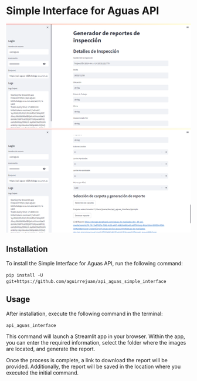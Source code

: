 # Simple Interface for Aguas API

![](assets/image.png)
![](assets/image2.png)

## Installation
To install the Simple Interface for Aguas API, run the following command:


```pip install -U git+https://github.com/aguirrejuan/api_aguas_simple_interface```

## Usage
After installation, execute the following command in the terminal:


```api_aguas_interface```

This command will launch a Streamlit app in your browser. Within the app, you can enter the required information, select the folder where the images are located, and generate the report.

Once the process is complete, a link to download the report will be provided. Additionally, the report will be saved in the location where you executed the initial command.